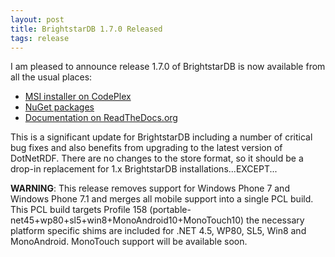 ```yaml
---
layout: post
title: BrightstarDB 1.7.0 Released
tags: release
---
```


I am pleased to announce release 1.7.0 of BrightstarDB is now available from all the usual places:

 * [MSI installer on CodePlex](https://brightstardb.codeplex.com/releases/view/127210 "BrightstarDB Installer Download")
 * [NuGet packages](https://www.nuget.org/ "NuGet.org")
 * [Documentation on ReadTheDocs.org](http://brightstardb.readthedocs.org/en/1.7/ "BrightstarDB Documentation")

This is a significant update for BrightstarDB including a number of critical bug fixes and also benefits from
upgrading to the latest version of DotNetRDF. There are no changes to the store format, so it should be a 
drop-in replacement for 1.x BrightstarDB installations...EXCEPT...

**WARNING**: This release removes support for Windows Phone 7 and Windows Phone 7.1 and merges all mobile support
into a single PCL build. This PCL build targets Profile 158 (portable-net45+wp80+sl5+win8+MonoAndroid10+MonoTouch10)
the necessary platform specific shims are included for .NET 4.5, WP80, SL5, Win8 and MonoAndroid. MonoTouch support
will be available soon.